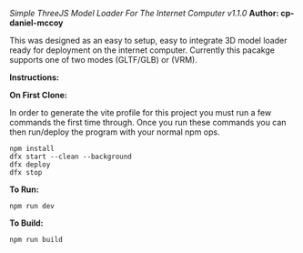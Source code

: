 *Simple ThreeJS Model Loader For The Internet Computer v1.1.0*
**Author: cp-daniel-mccoy**

This was designed as an easy to setup, easy to integrate 3D model loader ready for deployment on the internet computer. Currently this pacakge supports one of two modes (GLTF/GLB) or (VRM).

**Instructions:**

****On First Clone:****

In order to generate the vite profile for this project you must run a few commands the first time through. Once you run these commands you can then run/deploy the program with your normal npm ops.

```
npm install
dfx start --clean --background
dfx deploy
dfx stop
```

****To Run:****
```
npm run dev
```

****To Build:****
```
npm run build
```
